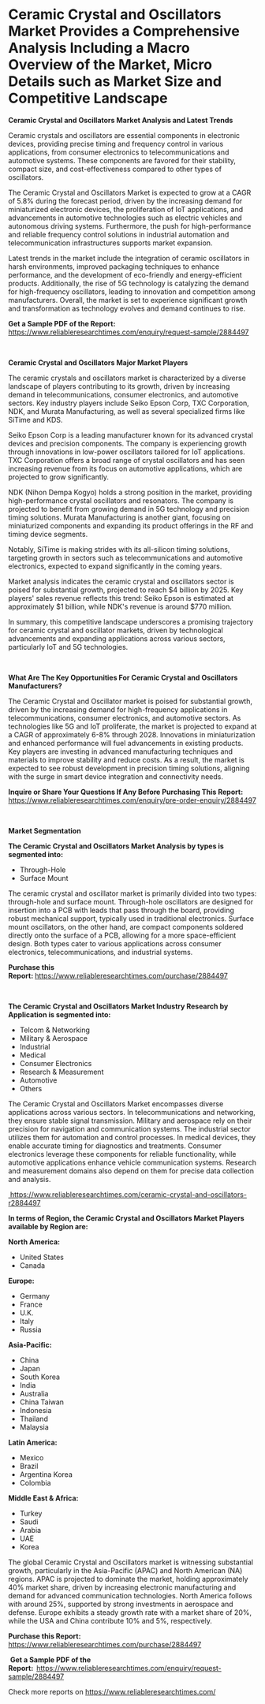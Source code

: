 <p><h1>Ceramic Crystal and Oscillators Market Provides a Comprehensive Analysis Including a Macro Overview of the Market, Micro Details such as Market Size and Competitive Landscape</h1></p><p><strong>Ceramic Crystal and Oscillators Market Analysis and Latest Trends</strong></p>
<p><p>Ceramic crystals and oscillators are essential components in electronic devices, providing precise timing and frequency control in various applications, from consumer electronics to telecommunications and automotive systems. These components are favored for their stability, compact size, and cost-effectiveness compared to other types of oscillators.</p><p>The Ceramic Crystal and Oscillators Market is expected to grow at a CAGR of 5.8% during the forecast period, driven by the increasing demand for miniaturized electronic devices, the proliferation of IoT applications, and advancements in automotive technologies such as electric vehicles and autonomous driving systems. Furthermore, the push for high-performance and reliable frequency control solutions in industrial automation and telecommunication infrastructures supports market expansion.</p><p>Latest trends in the market include the integration of ceramic oscillators in harsh environments, improved packaging techniques to enhance performance, and the development of eco-friendly and energy-efficient products. Additionally, the rise of 5G technology is catalyzing the demand for high-frequency oscillators, leading to innovation and competition among manufacturers. Overall, the market is set to experience significant growth and transformation as technology evolves and demand continues to rise.</p></p>
<p><strong>Get a Sample PDF of the Report:&nbsp;</strong> <a href="https://www.reliableresearchtimes.com/enquiry/request-sample/2884497?utm_campaign=2193&utm_medium=2&utm_source=Github&utm_content=ia&utm_term=13032025&utm_id=ceramic-crystal-and-oscillators">https://www.reliableresearchtimes.com/enquiry/request-sample/2884497</a></p>
<p>&nbsp;</p>
<p><strong>Ceramic Crystal and Oscillators Major Market Players</strong></p>
<p><p>The ceramic crystals and oscillators market is characterized by a diverse landscape of players contributing to its growth, driven by increasing demand in telecommunications, consumer electronics, and automotive sectors. Key industry players include Seiko Epson Corp, TXC Corporation, NDK, and Murata Manufacturing, as well as several specialized firms like SiTime and KDS.</p><p>Seiko Epson Corp is a leading manufacturer known for its advanced crystal devices and precision components. The company is experiencing growth through innovations in low-power oscillators tailored for IoT applications. TXC Corporation offers a broad range of crystal oscillators and has seen increasing revenue from its focus on automotive applications, which are projected to grow significantly.</p><p>NDK (Nihon Dempa Kogyo) holds a strong position in the market, providing high-performance crystal oscillators and resonators. The company is projected to benefit from growing demand in 5G technology and precision timing solutions. Murata Manufacturing is another giant, focusing on miniaturized components and expanding its product offerings in the RF and timing device segments.</p><p>Notably, SiTime is making strides with its all-silicon timing solutions, targeting growth in sectors such as telecommunications and automotive electronics, expected to expand significantly in the coming years. </p><p>Market analysis indicates the ceramic crystal and oscillators sector is poised for substantial growth, projected to reach $4 billion by 2025. Key players' sales revenue reflects this trend: Seiko Epson is estimated at approximately $1 billion, while NDK's revenue is around $770 million.</p><p>In summary, this competitive landscape underscores a promising trajectory for ceramic crystal and oscillator markets, driven by technological advancements and expanding applications across various sectors, particularly IoT and 5G technologies.</p></p>
<p>&nbsp;</p>
<p><strong>What Are The Key Opportunities For Ceramic Crystal and Oscillators Manufacturers?</strong></p>
<p><p>The Ceramic Crystal and Oscillator market is poised for substantial growth, driven by the increasing demand for high-frequency applications in telecommunications, consumer electronics, and automotive sectors. As technologies like 5G and IoT proliferate, the market is projected to expand at a CAGR of approximately 6-8% through 2028. Innovations in miniaturization and enhanced performance will fuel advancements in existing products. Key players are investing in advanced manufacturing techniques and materials to improve stability and reduce costs. As a result, the market is expected to see robust development in precision timing solutions, aligning with the surge in smart device integration and connectivity needs.</p></p>
<p><strong>Inquire or Share Your Questions If Any Before Purchasing This Report:</strong> <a href="https://www.reliableresearchtimes.com/enquiry/pre-order-enquiry/2884497?utm_campaign=2193&utm_medium=2&utm_source=Github&utm_content=ia&utm_term=13032025&utm_id=ceramic-crystal-and-oscillators">https://www.reliableresearchtimes.com/enquiry/pre-order-enquiry/2884497</a></p>
<p>&nbsp;</p>
<p><strong>Market Segmentation</strong></p>
<p><strong>The Ceramic Crystal and Oscillators Market Analysis by types is segmented into:</strong></p>
<p><ul><li>Through-Hole</li><li>Surface Mount</li></ul></p>
<p><p>The ceramic crystal and oscillator market is primarily divided into two types: through-hole and surface mount. Through-hole oscillators are designed for insertion into a PCB with leads that pass through the board, providing robust mechanical support, typically used in traditional electronics. Surface mount oscillators, on the other hand, are compact components soldered directly onto the surface of a PCB, allowing for a more space-efficient design. Both types cater to various applications across consumer electronics, telecommunications, and industrial systems.</p></p>
<p><strong>Purchase this Report:&nbsp;</strong><a href="https://www.reliableresearchtimes.com/purchase/2884497?utm_campaign=2193&utm_medium=2&utm_source=Github&utm_content=ia&utm_term=13032025&utm_id=ceramic-crystal-and-oscillators">https://www.reliableresearchtimes.com/purchase/2884497</a></p>
<p>&nbsp;</p>
<p><strong>The Ceramic Crystal and Oscillators Market Industry Research by Application is segmented into:</strong></p>
<p><ul><li>Telcom & Networking</li><li>Military & Aerospace</li><li>Industrial</li><li>Medical</li><li>Consumer Electronics</li><li>Research & Measurement</li><li>Automotive</li><li>Others</li></ul></p>
<p><p>The Ceramic Crystal and Oscillators Market encompasses diverse applications across various sectors. In telecommunications and networking, they ensure stable signal transmission. Military and aerospace rely on their precision for navigation and communication systems. The industrial sector utilizes them for automation and control processes. In medical devices, they enable accurate timing for diagnostics and treatments. Consumer electronics leverage these components for reliable functionality, while automotive applications enhance vehicle communication systems. Research and measurement domains also depend on them for precise data collection and analysis.</p></p>
<p><a href="https://www.reliableresearchtimes.com/ceramic-crystal-and-oscillators-r2884497?utm_campaign=2193&utm_medium=2&utm_source=Github&utm_content=ia&utm_term=13032025&utm_id=ceramic-crystal-and-oscillators">&nbsp;https://www.reliableresearchtimes.com/ceramic-crystal-and-oscillators-r2884497</a></p>
<p><strong>In terms of Region, the Ceramic Crystal and Oscillators Market Players available by Region are:</strong></p>
<p>
    <p> <strong> North America: </strong>
        <ul>
            <li>United States</li>
            <li>Canada</li>
        </ul>
        </p> 
    <p> <strong> Europe: </strong>
        <ul>
            <li>Germany</li>
            <li>France</li>
            <li>U.K.</li>
            <li>Italy</li>
            <li>Russia</li>
        </ul>
        </p> 
    <p> <strong> Asia-Pacific: </strong>
        <ul>
            <li>China</li>
            <li>Japan</li>
            <li>South Korea</li>
            <li>India</li>
            <li>Australia</li>
            <li>China Taiwan</li>
            <li>Indonesia</li>
            <li>Thailand</li>
            <li>Malaysia</li>
        </ul>
        </p> 
    <p> <strong> Latin America: </strong>
        <ul>
            <li>Mexico</li>
            <li>Brazil</li>
            <li>Argentina Korea</li>
            <li>Colombia</li>
        </ul>
        </p> 
    <p> <strong> Middle East & Africa: </strong>
        <ul>
            <li>Turkey</li>
            <li>Saudi</li>
            <li>Arabia</li>
            <li>UAE</li>
            <li>Korea</li>
        </ul>
    </p>
    </p>
<p><p>The global Ceramic Crystal and Oscillators market is witnessing substantial growth, particularly in the Asia-Pacific (APAC) and North American (NA) regions. APAC is projected to dominate the market, holding approximately 40% market share, driven by increasing electronic manufacturing and demand for advanced communication technologies. North America follows with around 25%, supported by strong investments in aerospace and defense. Europe exhibits a steady growth rate with a market share of 20%, while the USA and China contribute 10% and 5%, respectively.</p></p>
<p><strong>Purchase this Report: </strong><a href="https://www.reliableresearchtimes.com/purchase/2884497?utm_campaign=2193&utm_medium=2&utm_source=Github&utm_content=ia&utm_term=13032025&utm_id=ceramic-crystal-and-oscillators">https://www.reliableresearchtimes.com/purchase/2884497</a></p>
<p>&nbsp;<strong>Get a Sample PDF of the Report:&nbsp;&nbsp;</strong><a href="https://www.reliableresearchtimes.com/enquiry/request-sample/2884497?utm_campaign=2193&utm_medium=2&utm_source=Github&utm_content=ia&utm_term=13032025&utm_id=ceramic-crystal-and-oscillators">https://www.reliableresearchtimes.com/enquiry/request-sample/2884497</a></p>
<p><strong></strong></p>
<p>Check more reports on <a href="https://www.reliableresearchtimes.com/?utm_campaign=2193&utm_medium=2&utm_source=Github&utm_content=ia&utm_term=13032025&utm_id=ceramic-crystal-and-oscillators">https://www.reliableresearchtimes.com/</a></p>